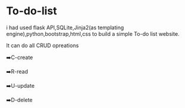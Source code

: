 # To-do-list
i had used flask API,SQLite,Jinja2(as templating engine),python,bootstrap,html,css to build a simple To-do list website.


It can do all CRUD opreations

➡️C-create 

➡️R-read

➡️U-update

➡️D-delete
